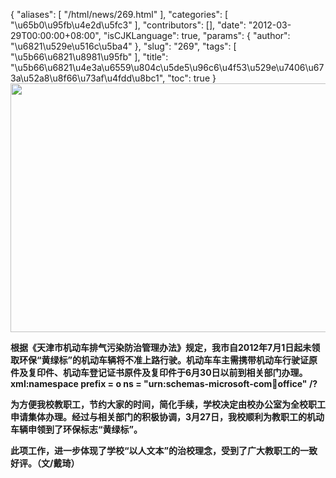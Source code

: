 {
    "aliases": [
        "/html/news/269.html"
    ],
    "categories": [
        "\u65b0\u95fb\u4e2d\u5fc3"
    ],
    "contributors": [],
    "date": "2012-03-29T00:00:00+08:00",
    "isCJKLanguage": true,
    "params": {
        "author": "\u6821\u529e\u516c\u5ba4"
    },
    "slug": "269",
    "tags": [
        "\u5b66\u6821\u8981\u95fb"
    ],
    "title": "\u5b66\u6821\u4e3a\u6559\u804c\u5de5\u96c6\u4f53\u529e\u7406\u673a\u52a8\u8f66\u73af\u4fdd\u8bc1",
    "toc": true
}
**<img
    src="https://cdn.tfls.online/mirror/full/85f731b66f688704f2771d35b4315dd7b3e8c42b.jpg"
    style="display:block;margin-left:auto;margin-right:auto;"
    decoding="async"
    fetchpriority="auto"
    loading="lazy"
    height="398"
    width="600"
/>**

**根据《天津市机动车排气污染防治管理办法》规定，我市自2012年7月1日起未领取环保“黄绿标”的机动车辆将不准上路行驶。机动车车主需携带机动车行驶证原件及复印件、机动车登记证书原件及复印件于6月30日以前到相关部门办理。xml:namespace prefix = o ns = "urn:schemas-microsoft-com:office:office" /?**

**为方便我校教职工，节约大家的时间，简化手续，学校决定由校办公室为全校职工申请集体办理。经过与相关部门的积极协调，3月27日，我校顺利为教职工的机动车辆申领到了环保标志“黄绿标”。**

**此项工作，进一步体现了学校“以人文本”的治校理念，受到了广大教职工的一致好评。（文/戴琦）**

 

